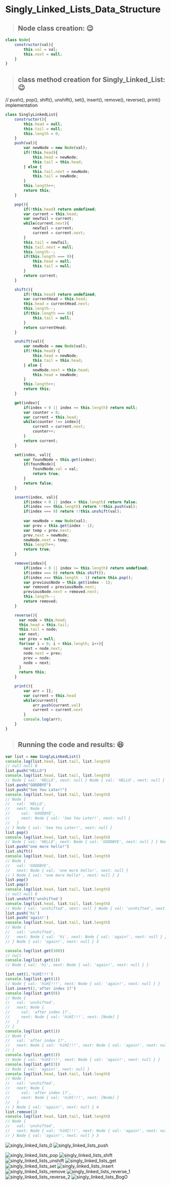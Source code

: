 # Singly_Linked_Lists_Data_Structure




> ## Node class creation: :wink:

``` js
class Node{
    constructor(val){
        this.val = val;
        this.next = null;
    }
}
```

> ## class method creation for Singly_Linked_List: :wink:
// push(), pop(), shift(), unshift(), set(), insert(), remove(), reverse(), print() implementation

``` js
class SinglyLinkedList{
    constructor(){
        this.head = null;
        this.tail = null;
        this.length = 0;
    }
    push(val){
        var newNode = new Node(val);
        if(!this.head){
            this.head = newNode;
            this.tail = this.head;
        } else {
            this.tail.next = newNode;
            this.tail = newNode;
        }
        this.length++;
        return this;
    }

    pop(){
        if(!this.head) return undefined;
        var current = this.head;
        var newTail = current;
        while(current.next){
            newTail = current;
            current = current.next;
        }
        this.tail = newTail;
        this.tail.next = null;
        this.length--;
        if(this.length === 0){
            this.head = null;
            this.tail = null;
        }
        return current;
    }

    shift(){
        if(!this.head) return undefined;
        var currentHead = this.head;
        this.head = currentHead.next;
        this.length--;
        if(this.length === 0){
            this.tail = null;
        }
        return currentHead;
    }

    unshift(val){
        var newNode = new Node(val);
        if(!this.head) {
            this.head = newNode;
            this.tail = this.head;
        } else {
            newNode.next = this.head;
            this.head = newNode;
        }
        this.length++;
        return this;
    }

    get(index){
        if(index < 0 || index >= this.length) return null;
        var counter = 0;
        var current = this.head;
        while(counter !== index){
            current = current.next;
            counter++;
        }
        return current;
    }

    set(index, val){
        var foundNode = this.get(index);
        if(foundNode){
            foundNode.val = val;
            return true;
        }
        return false;
    }

    insert(index, val){
        if(index < 0 || index > this.length) return false;
        if(index === this.length) return !!this.push(val);
        if(index === 0) return !!this.unshift(val);
        
        var newNode = new Node(val);
        var prev = this.get(index - 1);
        var temp = prev.next;
        prev.next = newNode;
        newNode.next = temp;
        this.length++;
        return true;
    }

    remove(index){
        if(index < 0 || index >= this.length) return undefined;
        if(index === 0) return this.shift();
        if(index === this.length - 1) return this.pop();
        var previousNode = this.get(index - 1);
        var removed = previousNode.next;
        previousNode.next = removed.next;
        this.length--;
        return removed;
    }

    reverse(){
      var node = this.head;
      this.head = this.tail;
      this.tail = node;
      var next;
      var prev = null;
      for(var i = 0; i < this.length; i++){
        next = node.next;
        node.next = prev;
        prev = node;
        node = next;
      }
      return this;
    }

    print(){
        var arr = [];
        var current = this.head
        while(current){
            arr.push(current.val)
            current = current.next
        }
        console.log(arr);
    }
}

```

> ## Running the code and results: :laughing:
``` js
var list = new SinglyLinkedList()
console.log(list.head, list.tail, list.length)
// null null 0
list.push("HELLO")
console.log(list.head, list.tail, list.length)
// Node { val: 'HELLO', next: null } Node { val: 'HELLO', next: null } 1
list.push("GOODBYE")
list.push("See You Later!")
console.log(list.head, list.tail, list.length)
// Node {
//   val: 'HELLO',
//   next: Node {
//     val: 'GOODBYE',
//     next: Node { val: 'See You Later!', next: null }
//   }
// } Node { val: 'See You Later!', next: null }
list.pop()
console.log(list.head, list.tail, list.length)
// Node { val: 'HELLO', next: Node { val: 'GOODBYE', next: null } } Node { val: 'GOODBYE', next: null } 2
list.push("one more hello!")
list.shift()
console.log(list.head, list.tail, list.length)
// Node {
//   val: 'GOODBYE',
//   next: Node { val: 'one more hello!', next: null }
// } Node { val: 'one more hello!', next: null } 2
list.pop()
list.pop()
console.log(list.head, list.tail, list.length)
// null null 0
list.unshift('unshifted')
console.log(list.head, list.tail, list.length)
// Node { val: 'unshifted', next: null } Node { val: 'unshifted', next: null } 1
list.push('hi')
list.push('again!')
console.log(list.head, list.tail, list.length)
// Node {
//   val: 'unshifted',
//   next: Node { val: 'hi', next: Node { val: 'again!', next: null } }
// } Node { val: 'again!', next: null } 3

console.log(list.get(100))
// null
console.log(list.get(1))
// Node { val: 'hi', next: Node { val: 'again!', next: null } }

list.set(1,'hiHI!!!')
console.log(list.get(1))
// Node { val: 'hiHI!!!', next: Node { val: 'again!', next: null } }
list.insert(1,'after index 1?')
console.log(list.get(0))
// Node {
//   val: 'unshifted',
//   next: Node {
//     val: 'after index 1?',
//     next: Node { val: 'hiHI!!!', next: [Node] }
//   }
// }
console.log(list.get(1))
// Node {
//   val: 'after index 1?',
//   next: Node { val: 'hiHI!!!', next: Node { val: 'again!', next: null } }
// }
console.log(list.get(2))
// Node { val: 'hiHI!!!', next: Node { val: 'again!', next: null } }
console.log(list.get(3))
// Node { val: 'again!', next: null }
console.log(list.head, list.tail, list.length)
// Node {
//   val: 'unshifted',
//   next: Node {
//     val: 'after index 1?',
//     next: Node { val: 'hiHI!!!', next: [Node] }
//   }
// } Node { val: 'again!', next: null } 4
list.remove(1)
console.log(list.head, list.tail, list.length)
// Node {
//   val: 'unshifted',
//   next: Node { val: 'hiHI!!!', next: Node { val: 'again!', next: null } }
// } Node { val: 'again!', next: null } 3
```

![singly_linked_lists_0](https://github.com/NoriKaneshige/Singly_Linked_Lists_Data_Structure/blob/master/singly_linked_lists_0.png)
![singly_linked_lists_push](https://github.com/NoriKaneshige/Singly_Linked_Lists_Data_Structure/blob/master/singly_linked_lists_push.png)

![singly_linked_lists_pop](https://github.com/NoriKaneshige/Singly_Linked_Lists_Data_Structure/blob/master/singly_linked_lists_pop.png)
![singly_linked_lists_shift](https://github.com/NoriKaneshige/Singly_Linked_Lists_Data_Structure/blob/master/singly_linked_lists_shift.png)
![singly_linked_lists_unshift](https://github.com/NoriKaneshige/Singly_Linked_Lists_Data_Structure/blob/master/singly_linked_lists_unshift.png)
![singly_linked_lists_get](https://github.com/NoriKaneshige/Singly_Linked_Lists_Data_Structure/blob/master/singly_linked_lists_get.png)
![singly_linked_lists_set](https://github.com/NoriKaneshige/Singly_Linked_Lists_Data_Structure/blob/master/singly_linked_lists_set.png)
![singly_linked_lists_insert](https://github.com/NoriKaneshige/Singly_Linked_Lists_Data_Structure/blob/master/singly_linked_lists_insert.png)
![singly_linked_lists_remove](https://github.com/NoriKaneshige/Singly_Linked_Lists_Data_Structure/blob/master/singly_linked_lists_remove.png)
![singly_linked_lists_reverse_1](https://github.com/NoriKaneshige/Singly_Linked_Lists_Data_Structure/blob/master/singly_linked_lists_reverse_1.png)
![singly_linked_lists_reverse_2](https://github.com/NoriKaneshige/Singly_Linked_Lists_Data_Structure/blob/master/singly_linked_lists_reverse_2.png)
![singly_linked_lists_BogO](https://github.com/NoriKaneshige/Singly_Linked_Lists_Data_Structure/blob/master/singly_linked_lists_BogO.png)
